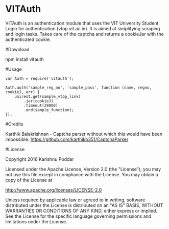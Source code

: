 # VITAuth

VITAuth is an authentication module that uses the VIT University Student Login for authentication (vtop.vit.ac.in). 
It is aimed at simplifying scraping and login tasks. 
Takes care of the captcha and returns a cookieJar with the authenticated cookie.

#Download

npm install vitauth

#Usage
    
    var Auth = require('vitauth');
    
    Auth.auth('sample_reg_no', 'sample_pass', function (name, regno, cookieJ, err) {
        unirest.get(sample_vtop_link)
            .jar(cookieJ)
            .timeout(28000)
            .end(sample_function);
    });
    
#Credits

Karthik Balakrishnan - Captcha parser without which this would have been impossible.
https://github.com/karthikb351/CaptchaParser

#License

   Copyright 2016 Karishnu Poddar

   Licensed under the Apache License, Version 2.0 (the "License");
   you may not use this file except in compliance with the License.
   You may obtain a copy of the License at

   http://www.apache.org/licenses/LICENSE-2.0

   Unless required by applicable law or agreed to in writing, software
   distributed under the License is distributed on an "AS IS" BASIS,
   WITHOUT WARRANTIES OR CONDITIONS OF ANY KIND, either express or implied.
   See the License for the specific language governing permissions and
   limitations under the License.